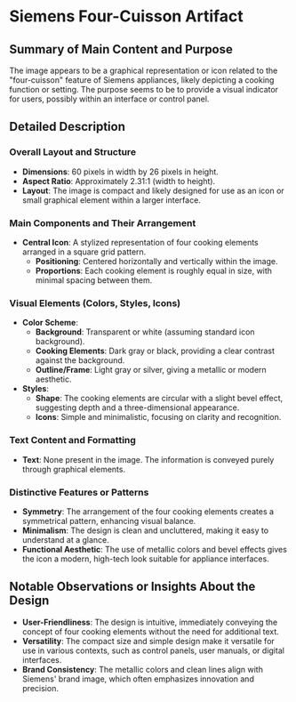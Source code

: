 # Siemens Four-Cuisson Artifact

## Summary of Main Content and Purpose
The image appears to be a graphical representation or icon related to the "four-cuisson" feature of Siemens appliances, likely depicting a cooking function or setting. The purpose seems to be to provide a visual indicator for users, possibly within an interface or control panel.

## Detailed Description

### Overall Layout and Structure
- **Dimensions**: 60 pixels in width by 26 pixels in height.
- **Aspect Ratio**: Approximately 2.31:1 (width to height).
- **Layout**: The image is compact and likely designed for use as an icon or small graphical element within a larger interface.

### Main Components and Their Arrangement
- **Central Icon**: A stylized representation of four cooking elements arranged in a square grid pattern.
  - **Positioning**: Centered horizontally and vertically within the image.
  - **Proportions**: Each cooking element is roughly equal in size, with minimal spacing between them.

### Visual Elements (Colors, Styles, Icons)
- **Color Scheme**:
  - **Background**: Transparent or white (assuming standard icon background).
  - **Cooking Elements**: Dark gray or black, providing a clear contrast against the background.
  - **Outline/Frame**: Light gray or silver, giving a metallic or modern aesthetic.
- **Styles**:
  - **Shape**: The cooking elements are circular with a slight bevel effect, suggesting depth and a three-dimensional appearance.
  - **Icons**: Simple and minimalistic, focusing on clarity and recognition.

### Text Content and Formatting
- **Text**: None present in the image. The information is conveyed purely through graphical elements.

### Distinctive Features or Patterns
- **Symmetry**: The arrangement of the four cooking elements creates a symmetrical pattern, enhancing visual balance.
- **Minimalism**: The design is clean and uncluttered, making it easy to understand at a glance.
- **Functional Aesthetic**: The use of metallic colors and bevel effects gives the icon a modern, high-tech look suitable for appliance interfaces.

## Notable Observations or Insights About the Design
- **User-Friendliness**: The design is intuitive, immediately conveying the concept of four cooking elements without the need for additional text.
- **Versatility**: The compact size and simple design make it versatile for use in various contexts, such as control panels, user manuals, or digital interfaces.
- **Brand Consistency**: The metallic colors and clean lines align with Siemens' brand image, which often emphasizes innovation and precision.